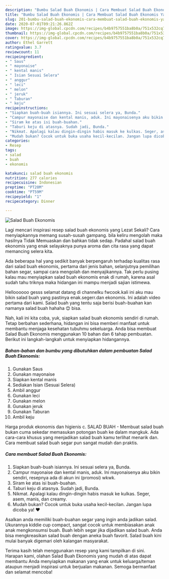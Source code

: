```yaml
---
description: "Bumbu Salad Buah Ekonomis | Cara Membuat Salad Buah Ekonomis Yang Enak Banget"
title: "Bumbu Salad Buah Ekonomis | Cara Membuat Salad Buah Ekonomis Yang Enak Banget"
slug: 201-bumbu-salad-buah-ekonomis-cara-membuat-salad-buah-ekonomis-yang-enak-banget
date: 2020-07-01T09:21:26.862Z
image: https://img-global.cpcdn.com/recipes/b4b9757551ba8b0a/751x532cq70/salad-buah-ekonomis-foto-resep-utama.jpg
thumbnail: https://img-global.cpcdn.com/recipes/b4b9757551ba8b0a/751x532cq70/salad-buah-ekonomis-foto-resep-utama.jpg
cover: https://img-global.cpcdn.com/recipes/b4b9757551ba8b0a/751x532cq70/salad-buah-ekonomis-foto-resep-utama.jpg
author: Ethel Garrett
ratingvalue: 3.7
reviewcount: 11
recipeingredient:
- " Saus"
- " mayonaise"
- " kental manis"
- " Isian Sesuai Selera"
- " anggur"
- " leci"
- " melon"
- " jeruk"
- " Taburan"
- " keju"
recipeinstructions:
- "Siapkan buah-buah isiannya. Ini sesuai selera ya, Bunda."
- "Campur mayonaise dan kental manis, aduk. Ini mayonaisenya aku bikin sendiri, resepnya ada di akun ini (promosi) wkwk."
- "Siram ke atas isi buah-buahan."
- "Taburi keju di atasnya. Sudah jadi, Bunda."
- "Nikmat. Apalagi kalau dingin-dingin habis masuk ke kulkas. Seger, asem, manis, dan creamy."
- "Mudah bukan? Cocok untuk buka usaha kecil-kecilan. Jangan lupa dicoba ya! ❤"
categories:
- Resep
tags:
- salad
- buah
- ekonomis

katakunci: salad buah ekonomis 
nutrition: 277 calories
recipecuisine: Indonesian
preptime: "PT20M"
cooktime: "PT59M"
recipeyield: "1"
recipecategory: Dinner

---
```



![Salad Buah Ekonomis](https://img-global.cpcdn.com/recipes/b4b9757551ba8b0a/751x532cq70/salad-buah-ekonomis-foto-resep-utama.jpg)

Lagi mencari inspirasi resep salad buah ekonomis yang Lezat Sekali? Cara menyiapkannya memang susah-susah gampang. bila keliru mengolah maka hasilnya Tidak Memuaskan dan bahkan tidak sedap. Padahal salad buah ekonomis yang enak selayaknya punya aroma dan cita rasa yang dapat memancing selera kita.

Ada beberapa hal yang sedikit banyak berpengaruh terhadap kualitas rasa dari salad buah ekonomis, pertama dari jenis bahan, selanjutnya pemilihan bahan segar, sampai cara mengolah dan menyajikannya. Tak perlu pusing kalau mau menyiapkan salad buah ekonomis enak di rumah, karena asal sudah tahu triknya maka hidangan ini mampu menjadi sajian istimewa.

Helloooooo gesss selamat datang di channelku fwcook.kali ini aku mau bikin salad buah yang pastinya enak.segerr.dan ekonomis. Ini adalah video pertama dari kami. Salad buah yang tentu saja berisi buah-buahan kan namanya salad buah hahaha 😊 bisa.


Nah, kali ini kita coba, yuk, siapkan salad buah ekonomis sendiri di rumah. Tetap berbahan sederhana, hidangan ini bisa memberi manfaat untuk membantu menjaga kesehatan tubuhmu sekeluarga. Anda bisa membuat Salad Buah Ekonomis menggunakan 10 bahan dan 6 tahap pembuatan. Berikut ini langkah-langkah untuk menyiapkan hidangannya.

<!--inarticleads1-->

##### Bahan-bahan dan bumbu yang dibutuhkan dalam pembuatan Salad Buah Ekonomis:

1. Gunakan  Saus
1. Gunakan  mayonaise
1. Siapkan  kental manis
1. Sediakan  Isian (Sesuai Selera)
1. Ambil  anggur
1. Gunakan  leci
1. Gunakan  melon
1. Gunakan  jeruk
1. Gunakan  Taburan
1. Ambil  keju


Harga produk ekonomis dan higienis c. SALAD BUAH - Membuat salad buah bukan cuma sekedar memasukan potongan buah ke dalam mangkuk. Ada cara-cara khusus yang menjadikan salad buah kamu terlihat menarik dan. Cara membuat salad buah segar pun sangat mudah dan praktis. 

<!--inarticleads2-->

##### Cara membuat Salad Buah Ekonomis:

1. Siapkan buah-buah isiannya. Ini sesuai selera ya, Bunda.
1. Campur mayonaise dan kental manis, aduk. Ini mayonaisenya aku bikin sendiri, resepnya ada di akun ini (promosi) wkwk.
1. Siram ke atas isi buah-buahan.
1. Taburi keju di atasnya. Sudah jadi, Bunda.
1. Nikmat. Apalagi kalau dingin-dingin habis masuk ke kulkas. Seger, asem, manis, dan creamy.
1. Mudah bukan? Cocok untuk buka usaha kecil-kecilan. Jangan lupa dicoba ya! ❤


Asalkan anda memiliki buah-buahan segar yang ingin anda jadikan salad. Ukurannya kiddie cup compact, sangat cocok untuk membiasakan anak anak mengkonsumsi buah. Buah lebih segar jika dijadikan salad buah. Anda bisa mengkreasikan salad buah dengan aneka buah favorit. Salad buah kini mulai banyak digemari oleh kalangan masyarakat. 

Terima kasih telah menggunakan resep yang kami tampilkan di sini. Harapan kami, olahan Salad Buah Ekonomis yang mudah di atas dapat membantu Anda menyiapkan makanan yang enak untuk keluarga/teman ataupun menjadi inspirasi untuk berjualan makanan. Semoga bermanfaat dan selamat mencoba!
